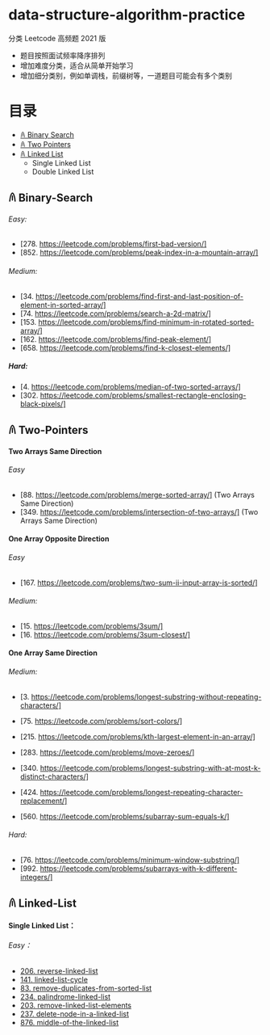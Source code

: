 # data-structure-algorithm-practice
分类 Leetcode 高频题 2021 版

- 题目按照面试频率降序排列
- 增加难度分类，适合从简单开始学习
- 增加细分类别，例如单调栈，前缀树等，一道题目可能会有多个类别

# 目录
- [𐀴 Binary Search](#𐀴-Binary-Search)
- [𐀴 Two Pointers](#𐀴-Two-Pointers)
- [𐀴 Linked List](#𐀴-Linked-List)
    - Single Linked List
    - Double Linked List

## 𐀴 Binary-Search
###### Easy:
- [278. https://leetcode.com/problems/first-bad-version/]
- [852. https://leetcode.com/problems/peak-index-in-a-mountain-array/]

###### Medium:
- [34. https://leetcode.com/problems/find-first-and-last-position-of-element-in-sorted-array/]
- [74. https://leetcode.com/problems/search-a-2d-matrix/]
- [153. https://leetcode.com/problems/find-minimum-in-rotated-sorted-array/]
- [162. https://leetcode.com/problems/find-peak-element/]
- [658. https://leetcode.com/problems/find-k-closest-elements/]

##### Hard:
- [4. https://leetcode.com/problems/median-of-two-sorted-arrays/]
- [302. https://leetcode.com/problems/smallest-rectangle-enclosing-black-pixels/]

## 𐀴 Two-Pointers

#### Two Arrays Same Direction
###### Easy
- [88. https://leetcode.com/problems/merge-sorted-array/] (Two Arrays Same Direction)
- [349. https://leetcode.com/problems/intersection-of-two-arrays/] (Two Arrays Same Direction)

#### One Array Opposite Direction
###### Easy
- [167. https://leetcode.com/problems/two-sum-ii-input-array-is-sorted/] 

###### Medium:
- [15. https://leetcode.com/problems/3sum/] 
- [16. https://leetcode.com/problems/3sum-closest/]

#### One Array Same Direction
###### Medium:
- [3. https://leetcode.com/problems/longest-substring-without-repeating-characters/] 




- [75. https://leetcode.com/problems/sort-colors/]
- [215. https://leetcode.com/problems/kth-largest-element-in-an-array/]
- [283. https://leetcode.com/problems/move-zeroes/]
- [340. https://leetcode.com/problems/longest-substring-with-at-most-k-distinct-characters/]
- [424. https://leetcode.com/problems/longest-repeating-character-replacement/]
- [560. https://leetcode.com/problems/subarray-sum-equals-k/]

###### Hard:
- [76. https://leetcode.com/problems/minimum-window-substring/]
- [992. https://leetcode.com/problems/subarrays-with-k-different-integers/]

## 𐀴 Linked-List
#### Single Linked List：

###### Easy：

- [206. reverse-linked-list](https://leetcode.com/problems/reverse-linked-list/)
- [141. linked-list-cycle](https://leetcode.com/problems/linked-list-cycle/)
- [83. remove-duplicates-from-sorted-list](https://leetcode.com/problems/remove-duplicates-from-sorted-list/)
- [234. palindrome-linked-list](https://leetcode.com/problems/palindrome-linked-list/)
- [203. remove-linked-list-elements](https://leetcode.com/problems/remove-linked-list-elements/)
- [237. delete-node-in-a-linked-list](https://leetcode.com/problems/delete-node-in-a-linked-list/)
- [876. middle-of-the-linked-list](https://leetcode.com/problems/middle-of-the-linked-list/)
